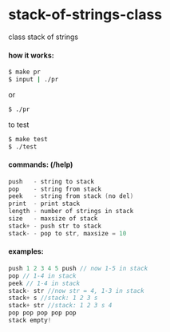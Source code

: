 # stack-of-strings-class
class stack of strings

#### how it works: 
```bash
$ make pr
$ input | ./pr 
```
or
```bash
$ ./pr
```
to test
```bash
$ make test
$ ./test
```
#### commands: (/help) 
```c
push   - string to stack
pop    - string from stack
peek   - string from stack (no del)
print  - print stack
length - number of strings in stack
size   - maxsize of stack
stack+ - push str to stack
stack- - pop to str, maxsize = 10
```        
#### examples:
```c
push 1 2 3 4 5 push // now 1-5 in stack
pop // 1-4 in stack
peek // 1-4 in stack
stack- str //now str = 4, 1-3 in stack
stack+ s //stack: 1 2 3 s
stack+ str //stack: 1 2 3 s 4
pop pop pop pop pop 
stack empty!
```
